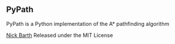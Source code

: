 ## PyPath
PyPath is a Python implementation of the A* pathfinding algorithm

[Nick Barth](http://nickbarth.ca/)
Released under the MIT License